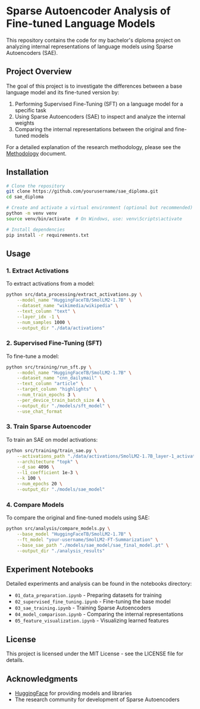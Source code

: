 # Sparse Autoencoder Analysis of Fine-tuned Language Models

This repository contains the code for my bachelor's diploma project on analyzing internal representations of language models using Sparse Autoencoders (SAE).

## Project Overview

The goal of this project is to investigate the differences between a base language model and its fine-tuned version by:

1. Performing Supervised Fine-Tuning (SFT) on a language model for a specific task
2. Using Sparse Autoencoders (SAE) to inspect and analyze the internal weights
3. Comparing the internal representations between the original and fine-tuned models

For a detailed explanation of the research methodology, please see the [Methodology](METHODOLOGY.md) document.


## Installation

```bash
# Clone the repository
git clone https://github.com/yourusername/sae_diploma.git
cd sae_diploma

# Create and activate a virtual environment (optional but recommended)
python -m venv venv
source venv/bin/activate  # On Windows, use: venv\Scripts\activate

# Install dependencies
pip install -r requirements.txt
```

## Usage

### 1. Extract Activations

To extract activations from a model:

```bash
python src/data_processing/extract_activations.py \
    --model_name "HuggingFaceTB/SmolLM2-1.7B" \
    --dataset_name "wikimedia/wikipedia" \
    --text_column "text" \
    --layer_idx -1 \
    --num_samples 1000 \
    --output_dir "./data/activations"
```

### 2. Supervised Fine-Tuning (SFT)

To fine-tune a model:

```bash
python src/training/run_sft.py \
    --model_name "HuggingFaceTB/SmolLM2-1.7B" \
    --dataset_name "cnn_dailymail" \
    --text_column "article" \
    --target_column "highlights" \
    --num_train_epochs 3 \
    --per_device_train_batch_size 4 \
    --output_dir "./models/sft_model" \
    --use_chat_format
```

### 3. Train Sparse Autoencoder

To train an SAE on model activations:

```bash
python src/training/train_sae.py \
    --activations_path "./data/activations/SmolLM2-1.7B_layer-1_activations.pt" \
    --architecture "topk" \
    --d_sae 4096 \
    --l1_coefficient 1e-3 \
    --k 100 \
    --num_epochs 20 \
    --output_dir "./models/sae_model"
```

### 4. Compare Models

To compare the original and fine-tuned models using SAE:

```bash
python src/analysis/compare_models.py \
    --base_model "HuggingFaceTB/SmolLM2-1.7B" \
    --ft_model "your-username/SmolLM2-FT-Summarization" \
    --base_sae_path "./models/sae_model/sae_final_model.pt" \
    --output_dir "./analysis_results"
```

## Experiment Notebooks

Detailed experiments and analysis can be found in the notebooks directory:

- `01_data_preparation.ipynb` - Preparing datasets for training
- `02_supervised_fine_tuning.ipynb` - Fine-tuning the base model
- `03_sae_training.ipynb` - Training Sparse Autoencoders
- `04_model_comparison.ipynb` - Comparing the internal representations
- `05_feature_visualization.ipynb` - Visualizing learned features


## License

This project is licensed under the MIT License - see the LICENSE file for details.

## Acknowledgments

- [HuggingFace](https://huggingface.co/) for providing models and libraries
- The research community for development of Sparse Autoencoders 

